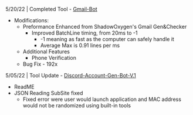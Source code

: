 5/20/22 | Completed Tool - [Gmail-Bot](https://github.com/Altify-Development/Gmail-Generator-Python)
  - Modifications:
    * Preformance Enhanced from ShadowOxygen's Gmail Gen&Checker
      * Improved BatchLine timing, from 20ms to -1
        * -1 meaning as fast as the computer can safely handle it
        * Average Max is 0.91 lines per ms
    * Additional Features
      * Phone Verification
    * Bug Fix - 192x


5/05/22 | Tool Update - [Discord-Account-Gen-Bot-V.1](https://github.com/Altify-Development/Discord-Account-Gen-Bot-V.1)
  - ReadME
  - JSON Reading SubSite fixed
    * Fixed error were user would launch application and MAC address would not be randomized using built-in tools
